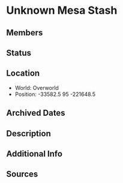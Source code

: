 # Unknown Mesa Stash

## Members

## Status

## Location
- World: Overworld
- Position: -33582.5 95 -221648.5

## Archived Dates

## Description

## Additional Info

## Sources
